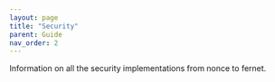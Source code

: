 ```yaml
---
layout: page
title: "Security"
parent: Guide
nav_order: 2
---
```


Information on all the security implementations from nonce to fernet.
